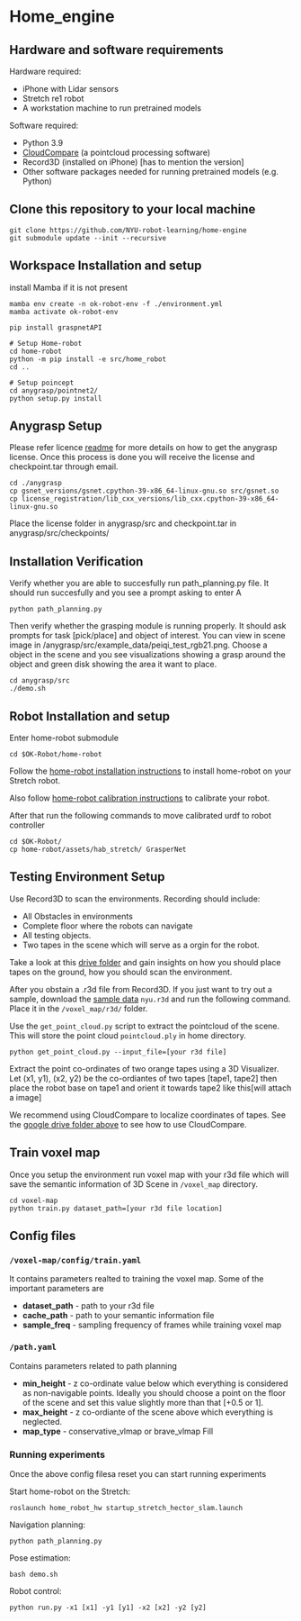 # Home_engine
<!-- ## Previous encountered setup Issues [just to keep track will be removed afterwards] -->
<!-- - KeyError jointwrist pitch [Removed inn latest upgrades]
- grdiencoder "CUDA_HOME=/usr/local/cuda-11.7" []
- No such file or directory: 'clip-fields/Yaswanth_Bedroom_model_weights/implicit_scene_label_model_latest.pt [Have to be document properly]
- AssertionError: Torch not compiled with CUDA enabled [torch installation. Removed in latest build]
- assert len(conf_fnames) == tsz [Record 3d issue]
- No reachable points [Check min-height, ] -->

## Hardware and software requirements
Hardware required:
* iPhone with Lidar sensors
* Stretch re1 robot
* A workstation machine to run pretrained models 
  
Software required:
* Python 3.9
* [CloudCompare](https://www.danielgm.net/cc/release/) (a pointcloud processing software)
* Record3D (installed on iPhone) [has to mention the version]
* Other software packages needed for running pretrained models (e.g. Python)

## Clone this repository to your local machine
```
git clone https://github.com/NYU-robot-learning/home-engine
git submodule update --init --recursive
```

## Workspace Installation and setup
install Mamba if it is not present 
```
mamba env create -n ok-robot-env -f ./environment.yml
mamba activate ok-robot-env

pip install graspnetAPI

# Setup Home-robot
cd home-robot
python -m pip install -e src/home_robot
cd ..

# Setup poincept
cd anygrasp/pointnet2/
python setup.py install
```

## Anygrasp Setup
Please refer licence [readme](/anygrasp/license_registration/README.md) for more details on how to get the anygrasp license. Once this process is done you will receive the license and checkpoint.tar through email.

```
cd ./anygrasp
cp gsnet_versions/gsnet.cpython-39-x86_64-linux-gnu.so src/gsnet.so
cp license_registration/lib_cxx_versions/lib_cxx.cpython-39-x86_64-linux-gnu.so
```

Place the license folder in anygrasp/src and checkpoint.tar in anygrasp/src/checkpoints/

## Installation Verification
Verify whether you are able to succesfully run path_planning.py file. It should run succesfully and you see a prompt asking to enter A
```
python path_planning.py
```

Then verify whether the grasping module is running properly. It should ask prompts for task [pick/place] and object of interest. You can view in scene image in /anygrasp/src/example_data/peiqi_test_rgb21.png. Choose a object in the scene and you see visualizations showing a grasp around the object and green disk showing the area it want to place.
```
cd anygrasp/src
./demo.sh
```

## Robot Installation and setup
Enter home-robot submodule
```
cd $OK-Robot/home-robot
```

Follow the [home-robot installation instructions](https://github.com/leo20021210/home-robot/blob/main/docs/install_robot.md) to install home-robot on your Stretch robot.

Also follow [home-robot calibration instructions](https://github.com/leo20021210/home-robot/blob/main/docs/calibration.md) to calibrate your robot.

After that run the following commands to move calibrated urdf to robot controller
```
cd $OK-Robot/
cp home-robot/assets/hab_stretch/ GrasperNet
```

## Testing Environment Setup
Use Record3D to scan the environments. Recording should include: 
* All Obstacles in environments
* Complete floor where the robots can navigate
* All testing objects.
* Two tapes in the scene which will serve as a orgin for the robot.

Take a look at this [drive folder](https://drive.google.com/drive/folders/1qbY5OJDktrD27bDZpar9xECoh-gsP-Rw?usp=sharing) and gain insights on how you should place tapes on the ground, how you should scan the environment.

After you obstain a .r3d file from Record3D. If you just want to try out a sample, download the [sample data](https://osf.io/famgv) `nyu.r3d` and run the following command. Place it in the `/voxel_map/r3d/` folder. 


Use the `get_point_cloud.py` script to extract the pointcloud of the scene. This will store the point cloud `pointcloud.ply` in home directory. 
```
python get_point_cloud.py --input_file=[your r3d file]
```
Extract the point co-ordinates of two orange tapes using a 3D Visualizer. Let (x1, y1), (x2, y2) be the co-ordiantes of two tapes [tape1, tape2] then place the robot base on tape1 and orient it towards tape2 like this[will attach a image]

We recommend using CloudCompare to localize coordinates of tapes. See the [google drive folder above](https://drive.google.com/drive/folders/1qbY5OJDktrD27bDZpar9xECoh-gsP-Rw?usp=sharing) to see how to use CloudCompare.

## Train voxel map 
Once you setup the environment run voxel map with your r3d file which will save the semantic information of 3D Scene in `/voxel_map` directory.
```
cd voxel-map
python train.py dataset_path=[your r3d file location]
```

## Config files
### `/voxel-map/config/train.yaml`
It contains parameters realted to training the voxel map. Some of the important parameters are
* **dataset_path** - path to your r3d file
* **cache_path** - path to your semantic information file
* **sample_freq** - sampling frequency of frames while training voxel map
<!-- * **custom_labels** - Fill this [@peiqi] -->

### `/path.yaml`
Contains parameters related to path planning
* **min_height** - z co-ordinate value below which everything is considered as non-navigable points. Ideally you should choose a point on the floor of the scene and set this value slightly more than that [+0.5 or 1].
* **max_height** - z co-ordiante of the scene above which everything is neglected.
* **map_type** - conservative_vlmap or brave_vlmap Fill
<!-- * **localize_type** - 
* **resolution** - 
* **occ_avoid_radius** -  -->

### Running experiments
Once the above config filesa reset you can start running experiments

Start home-robot on the Stretch:
```
roslaunch home_robot_hw startup_stretch_hector_slam.launch
```

Navigation planning:
```
python path_planning.py

```

Pose estimation:
```
bash demo.sh
```

Robot control:
```
python run.py -x1 [x1] -y1 [y1] -x2 [x2] -y2 [y2]
```


